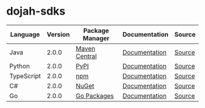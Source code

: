 # dojah-sdks


|Language|Version|Package Manager|Documentation|Source|
|-|-|-|-|-|
|Java|2.0.0|[Maven Central](https://search.maven.org/artifact/com.konfigthis.dojah/dojah-java-sdk/2.0.0/jar)|[Documentation](https://github.com/konfig-dev/dojah-sdks/tree/main/java/README.md)|[Source](https://github.com/konfig-dev/dojah-sdks/tree/main/java)|
|Python|2.0.0|[PyPI](https://pypi.org/project/dojah-python-sdk/2.0.0)|[Documentation](https://github.com/konfig-dev/dojah-sdks/tree/main/python/README.md)|[Source](https://github.com/konfig-dev/dojah-sdks/tree/main/python)|
|TypeScript|2.0.0|[npm](https://www.npmjs.com/package/dojah-typescript-sdk/v/2.0.0)|[Documentation](https://github.com/konfig-dev/dojah-sdks/tree/main/typescript/README.md)|[Source](https://github.com/konfig-dev/dojah-sdks/tree/main/typescript)|
|C#|2.0.0|[NuGet](https://nuget.org/packages/Dojah.Net/2.0.0)|[Documentation](https://github.com/konfig-dev/dojah-sdks/tree/main/csharp/README.md)|[Source](https://github.com/konfig-dev/dojah-sdks/tree/main/csharp)|
|Go|2.0.0|[Go Packages](https://pkg.go.dev/github.com/konfig-dev/dojah-sdks/go)|[Documentation](https://github.com/konfig-dev/dojah-sdks/tree/main/go/README.md)|[Source](https://github.com/konfig-dev/dojah-sdks/tree/main/go)|